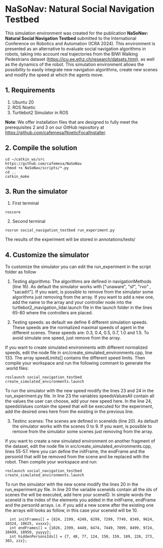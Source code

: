 # NaSoNav: Natural Social Navigation Testbed

This simulation environment was created for the publication **NaSoNav: Natural Social Navigation Testbed** submitted to the International Conference on Robotics and Automation (ICRA 2024). This environment is presented as an alternative to evaluate social navigation algorithms in robots, taking into account real trajectories from the BIWI Walking Pedestrians dataset (https://icu.ee.ethz.ch/research/datsets.html), as well as the dynamics of the robot. This simulation environment allows the possibility to easily integrate new navigation algorithms, create new scenes and modify the speed at which the agents move.

## 1. Requirements

1. Ubuntu 20
2. ROS Noetic
3. Turtlebot2 Simulator in ROS

**Note**: We offer installation files that are designed to fully meet the prerequisites 2 and 3 on our GitHub repository at https://github.com/cafemesa/NoeticFocalInstaller.


## 2. Compile the solution

```
cd ~/catkin_ws/src
https://github.com/cafemesa/NaSoNav
chmod +x NaSoNav/scripts/*.py
cd ..
catkin_make
```

## 3. Run the simulator

1. First terminal
```
roscore
```

2. Second terminal

```
rosrun social_navigation_testbed run_experiment.py
```

The results of the experiment will be stored in annotations/tests/

## 4. Customize the simulator

To customize the simulator you can edit the run_experiment in the script folder as follow

1. Testing algorithms: The algorithms are defined in navigationMethods (line 16). As default  the simulator works with ["unaware", "sf", "rvo" , "sacadrl"]. If you want, is possible to remove from the simulator some algorithms just removing from the array. If you want to add a new one, add the name to the array and your controller node into the turtlebot2_mavigation_lidar.launch file in the launch folder in the lines 65-80 where the controllers are placed.

2. Testing speeds: as default we define 6 different simulation speeds. These speeds are the normalized maximal speeds of agent in the different scenes. These speeds are: 0.3, 0.4, 0.5, 0.7, 1.0 and 1.5. To avoid simulate one speed, just remove from the array. 

If you want to create simulated environments with different normalized speeds, edit the node file in src/create_simulated_environments.cpp, line 133. The array speedLimits[] contains the different speed limits. Then compile your workspace and run the following commant to generate the .world files:

```
roslaunch social_navigation_testbed create_simulated_environments.launch 
```

To run the simulator with the new speed modify the lines 23 and 24 in the run_experiment.py file. In line 23 the variables speedsValuesAll contain all the values the user can choose, add your new speed here. In the line 24, speedsValues contain the speed that will be executed for the experiment, add the desired ones here from the existing in the previous line.

3. Testinc scenes: The scenes are defined in sceneIds (line 20). As default  the simulator works with the scenes 0 to 9. If you want, is possible to remove from the simulator some scenes just removing from the array. 

If you want to create a new simulated environment on another fragment of the dataset, edit the node file in src/create_simulated_environments.cpp, lines 55-57. Here you can define the initFrame, the endFrame and the personId that willl be removed from the scene and be replaced with the robot. Then compile your workspace and run:

```
roslaunch social_navigation_testbed create_simulated_environments.launch 
```

To run the simulator with the new scene modify the lines 20 in the run_experiment.py file. In line 20 the variable sceneIds contain all the ids of scenes the will be executed, add here your sceneID. In simple words the sceneId is the index of the elements you added in the initFrame, endFrame and the personId arrays. i.e. if you add a new scene after the existing one the arrays will looks as follow, in this case your sceneId will be 10.

```
  int initFrames[] = {824, 2199, 4249, 6299, 7299, 7749, 8349, 9624, 10324, 10625, xxxxx};
  int endFrames[] = {1026, 2399, 4449, 6474, 7449, 7899, 8499, 9724, 10499, 10950, yyyyy};
  int hiddenPersonsIds[] = {7, 48, 77, 124, 150, 159, 189, 226, 273, 303, zzz};
```
